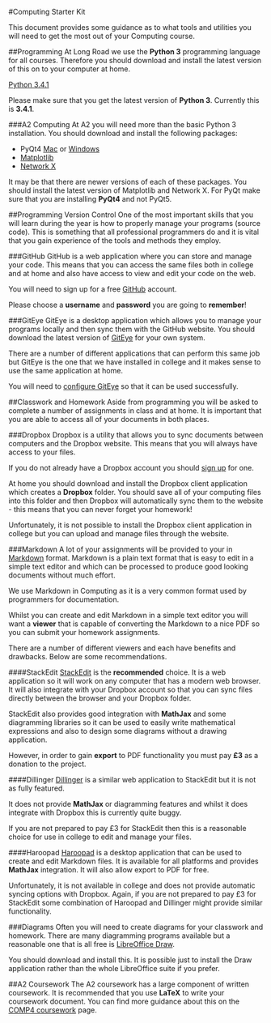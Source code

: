 #Computing Starter Kit

This document provides some guidance as to what tools and utilities you will need to get the most out of your Computing course.

##Programming
At Long Road we use the **Python 3** programming language for all courses. Therefore you should download and install the latest version of this on to your computer at home.

[Python 3.4.1](https://www.python.org/downloads/)

Please make sure that you get the latest version of **Python 3**. Currently this is **3.4.1**.

###A2 Computing
At A2 you will need more than the basic Python 3 installation. You should download and install the following packages:

- PyQt4 [Mac](http://www.pythonschool.net/mac_pyqt/) or [Windows](http://www.pythonschool.net/pyqt_windows/)
- [Matplotlib](https://github.com/MrAGi/PythonNextSteps/blob/master/installing.md#matplotlib)
- [Network X](https://github.com/MrAGi/PythonNextSteps/blob/master/installing.md#network-x)

It may be that there are newer versions of each of these packages. You should install the latest version of Matplotlib and Network X. For PyQt make sure that you are installing **PyQt4** and not PyQt5.

##Programming Version Control
One of the most important skills that you will learn during the year is how to properly manage your programs (source code). This is something that all professional programmers do and it is vital that you gain experience of the tools and methods they employ.

###GitHub
GitHub is a web application where you can store and manage your code. This means that you can access the same files both in college and at home and also have access to view and edit your code on the web.

You will need to sign up for a free [GitHub](http://www.github.com) account.

Please choose a **username** and **password** you are going to **remember**!

###GitEye
GitEye is a desktop application which allows you to manage your programs locally and then sync them with the GitHub website. You should download the latest version of [GitEye](http://www.collab.net/giteyeapp) for your own system.

There are a number of different applications that can perform this same job but GitEye is the one that we have installed in college and it makes sense to use the same application at home.

You will need to [configure GitEye](giteyeguide.md) so that it can be used successfully.

##Classwork and Homework
Aside from programming you will be asked to complete a number of assignments in class and at home. It is important that you are able to access all of your documents in both places.

###Dropbox
Dropbox is a utility that allows you to sync documents between computers and the Dropbox website. This means that you will always have access to your files.

If you do not already have a Dropbox account you should [sign up](http://www.dropbox.com) for one.

At home you should download and install the Dropbox client application which creates a **Dropbox** folder. You should save all of your computing files into this folder and then Dropbox will automatically sync them to the website - this means that you can never forget your homework!

Unfortunately, it is not possible to install the Dropbox client application in college but you can upload and manage files through the website.

###Markdown
A lot of your assignments will be provided to your in [Markdown](http://daringfireball.net/projects/markdown/syntax) format. Markdown is a plain text format that is easy to edit in a simple text editor and which can be processed to produce good looking documents without much effort.

We use Markdown in Computing as it is a very common format used by programmers for documentation.

Whilst you can create and edit Markdown in a simple text editor you will want a **viewer** that is capable of converting the Markdown to a nice PDF so you can submit your homework assignments.

There are a number of different viewers and each have benefits and drawbacks. Below are some recommendations.

####StackEdit
[StackEdit](http://stackedit.io) is the **recommended** choice. It is a web application so it will work on any computer that has a modern web browser. It will also integrate with your Dropbox account so that you can sync files directly between the browser and your Dropbox folder.

StackEdit also provides good integration with **MathJax** and some diagramming libraries so it can be used to easily write mathematical expressions and also to design some diagrams without a drawing application.

However, in order to gain **export** to PDF functionality you must pay **£3** as a donation to the project.

####Dillinger
[Dillinger](http://dillinger.io) is a similar web application to StackEdit but it is not as fully featured.

It does not provide **MathJax** or diagramming features and whilst it does integrate with Dropbox this is currently quite buggy.

If you are not prepared to pay £3 for StackEdit then this is a reasonable choice for use in college to edit and manage your files.

####Haroopad
[Haroopad](http://pad.haroopress.com/) is a desktop application that can be used to create and edit Markdown files. It is available for all platforms and provides **MathJax** integration. It will also allow export to PDF for free.

Unfortunately, it is not available in college and does not provide automatic syncing options with Dropbox. Again, if you are not prepared to pay £3 for StackEdit some combination of Haroopad and Dillinger might provide similar functionality.

###Diagrams
Often you will need to create diagrams for your classwork and homework. There are many diagramming programs available but a reasonable one that is all free is [LibreOffice Draw](http://www.libreoffice.org/discover/draw/).

You should download and install this. It is possible just to install the Draw application rather than the whole LibreOffice suite if you prefer.

##A2 Coursework
The A2 coursework has a large component of written coursework. It is recommended that you use **LaTeX** to write your coursework document. You can find more guidance about this on the [COMP4 coursework](https://github.com/MrAGi/COMP4Coursework) page.







